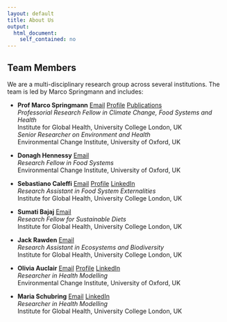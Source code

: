 ```yaml
---
layout: default
title: About Us
output: 
  html_document: 
    self_contained: no
---
```


## Team Members

We are a multi-disciplinary research group across several institutions. The team is led by Marco Springmann and includes:  

- **Prof Marco Springmann** [Email](mailto:m.springmann@ucl.ac.uk) [Profile](https://www.eci.ox.ac.uk/person/dr-marco-springmann) [Publications](https://scholar.google.com/citations?user=NZ7drjwAAAAJ&hl=en) <br> 
  *Professorial Research Fellow in Climate Change, Food Systems and Health*  <br> 
  Institute for Global Health, University College London, UK <br> 
  *Senior Researcher on Environment and Health*  <br>
  Environmental Change Institute, University of Oxford, UK
    
- **Donagh Hennessy** [Email](mailto:d.hennessy@ucl.ac.uk) <br>
  *Research Fellow in Food Systems* <br>
  Environmental Change Institute, University of Oxford, UK

- **Sebastiano Caleffi** [Email](mailto:s.caleffi@ucl.ac.uk) [Profile](https://orcid.org/0000-0002-8887-7370) [LinkedIn](https://www.linkedin.com/in/sebastianocaleffi/) <br>
  *Research Assistant in Food System Externalities* <br>
  Institute for Global Health, University College London, UK

- **Sumati Bajaj** [Email](mailto:sumati.bajaj@ucl.ac.uk) <br>
  *Research Fellow for Sustainable Diets* <br>
  Institute for Global Health, University College London, UK
        
- **Jack Rawden** [Email](mailto:jack.rawden.22@ucl.ac.uk) <br>
  *Research Assistant in Ecosystems and Biodiversity* <br>
  Institute for Global Health, University College London, UK

- **Olivia Auclair** [Email](mailto:o.auclair@ucl.ac.uk) [Profile](https://orcid.org/0000-0002-3506-347X) [LinkedIn](https://www.linkedin.com/in/olivia-auclair-phd-813740147/) <br>
  *Researcher in Health Modelling* <br>
  Environmental Change Institute, University of Oxford, UK

- **Maria Schubring** [Email](mailto:m.schubring@ucl.ac.uk) [LinkedIn](https://www.linkedin.com/in/maria-schubring-5623491b5/) <br>
  *Researcher in Health Modelling* <br>
  Institute for Global Health, University College London, UK
